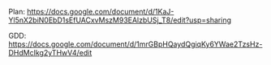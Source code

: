 Plan: https://docs.google.com/document/d/1KaJ-Yl5nX2biN0EbD1sEfUACxvMszM93EAlzbUSj_T8/edit?usp=sharing

GDD: https://docs.google.com/document/d/1mrGBpHQaydQgiqKy6YWae2TzsHz-DHdMcIkg2yTHwV4/edit
